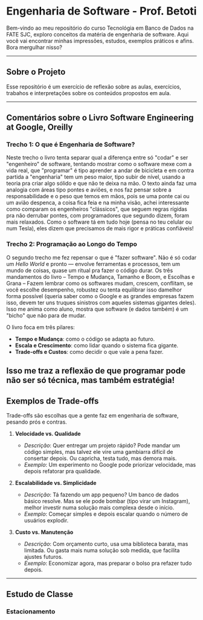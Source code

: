 # Engenharia de Software - Prof. Betoti 
Bem-vindo ao meu repositório do curso Tecnológia em Banco de Dados na FATE SJC, exploro conceitos da matéria de engenharia de software. Aqui você vai encontrar minhas impressões, estudos, exemplos práticos e afins. Bora mergulhar nisso?
 
---
 
## Sobre o Projeto  
Esse repositório é um exercício de reflexão sobre as aulas, exercícios, trabahos e interpretações sobre os conteúdos propostos em aula.
 
---
 
## Comentários sobre o Livro Software Engineering at Google, Oreilly  
 
### Trecho 1: O que é Engenharia de Software?  
Neste trecho o livro tenta separar qual a diferença entre só "codar" e ser "engenheiro" de software, tentando mostrar como o software mexe com a vida real, que "programar" é tipo aprender a andar de bicicleta e em contra partida a "engenharia" tem um peso maior, tipo subir de nível, usando a teoria pra criar algo sólido e que não te deixa na mão. O texto ainda faz uma analogia com áreas tipo pontes e aviões, e nos faz pensar sobre a responsabilidade e o peso que temos em mãos, pois se uma ponte cai ou um avião despenca, a coisa fica feia e na minha visão, achei interessante como comparam os engenheiros "clássicos", que seguem regras rígidas pra não derrubar pontes, com programadores que segundo dizem, foram mais relaxados. Como o software tá em tudo hoje (pensa no teu celular ou num Tesla), eles dizem que precisamos de mais rigor e práticas confiáveis!
 
### Trecho 2: Programação ao Longo do Tempo  
O segundo trecho me fez repensar o que é "fazer software". Não é só codar um *Hello World* e pronto — envolve ferramentas e processos, tem um mundo de coisas, quase um ritual pra fazer o código durar. Os três mandamentos do livro – Tempo e Mudança, Tamanho e Boom, e Escolhas e Grana – Fazem lembrar como os softwares mudam, crescem, conflitam, se você escolhe desempenho, robustez ou tenta equilibrar isso damelhor forma possível (queria saber como o Google e as grandes empresas fazem isso, devem ter uns truques sinistros com aqueles sistemas gigantes deles). Isso me anima como aluno, mostra que software (e dados também) é um "bicho" que não para de mudar.
 
O livro foca em três pilares:  
- **Tempo e Mudança**: como o código se adapta ao futuro.  
- **Escala e Crescimento**: como lidar quando o sistema fica gigante.  
- **Trade-offs e Custos**: como decidir o que vale a pena fazer.  
 
Isso me traz a reflexão de que programar pode não ser só técnica, mas também estratégia!
---
 
## Exemplos de Trade-offs  
Trade-offs são escolhas que a gente faz em engenharia de software, pesando prós e contras.
 
1. **Velocidade vs. Qualidade**  
   - *Descrição*: Quer entregar um projeto rápido? Pode mandar um código simples, mas talvez ele vire uma gambiarra difícil de consertar depois. Ou capricha, testa tudo, mas demora mais.  
   - *Exemplo*: Um experimento no Google pode priorizar velocidade, mas depois refatorar pra qualidade.
 
2. **Escalabilidade vs. Simplicidade**  
   - *Descrição*: Tá fazendo um app pequeno? Um banco de dados básico resolve. Mas se ele pode bombar (tipo virar um Instagram), melhor investir numa solução mais complexa desde o início.  
   - *Exemplo*: Começar simples e depois escalar quando o número de usuários explodir.
 
3. **Custo vs. Manutenção**  
   - *Descrição*: Com orçamento curto, usa uma biblioteca barata, mas limitada. Ou gasta mais numa solução sob medida, que facilita ajustes futuros.  
   - *Exemplo*: Economizar agora, mas preparar o bolso pra refazer tudo depois.
 
---

## Estudo de Classe

### Estacionamento



